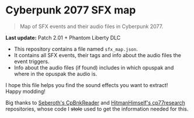 # Cyberpunk 2077 SFX map

> Map of SFX events and their audio files in Cyberpunk 2077.

**Last update:** Patch 2.01 + Phantom Liberty DLC

- This repository contains a file named `sfx_map.json`.
- It contains all SFX events, their tags and info about the audio files the event triggers.
- Info about the audio files (if found) includes in which opuspak and where in the opuspak the audio is.
  
I hope this file helps you find the sound effects you want to extract!  
Happy modding!


Big thanks to [Seberoth's CpBnkReader](https://github.com/seberoth/CpBnkReader) and [HitmanHimself's cp77research](https://github.com/HitmanHimself/cp77research) repositories, whose code I ~~stole~~ used to get the information needed for this.
